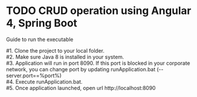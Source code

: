 # TODO CRUD operation using Angular 4, Spring Boot  

Guide to run the executable  

#1. Clone the project to your local folder.   
#2. Make sure Java 8 is installed in your system.  
#3. Application will run in port 8090. If this port is blocked in your corporate network, you can
   change port by updating runApplication.bat (--server.port==%port%)  
#4. Execute runApplication.bat.  
#5. Once application launched, open url http://localhost:8090  
